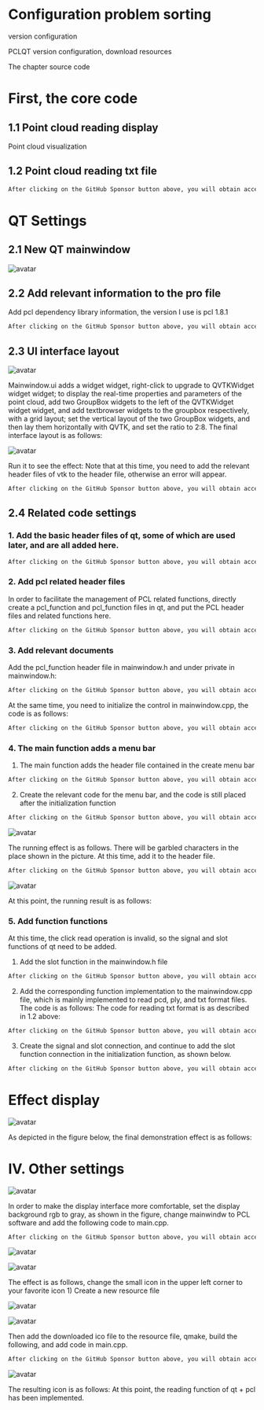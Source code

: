 #  Configuration problem sorting 

version configuration 

PCLQT version configuration, download resources 

The chapter source code 

#  First, the core code 

##  1.1 Point cloud reading display 

Point cloud visualization 

##  1.2 Point cloud reading txt file 

 ```python  
After clicking on the GitHub Sponsor button above, you will obtain access permissions to my private code repository ( https://github.com/slowlon/my_code_bar ) to view this blog code. By searching the code number of this blog, you can find the code you need, code number is: 202402030957375653
 ```  
#  QT Settings 

##  2.1 New QT mainwindow 

![avatar]( 7248fbb7136c42c796542cd192c91cdb.png) 

##  2.2 Add relevant information to the pro file 

Add pcl dependency library information, the version I use is pcl 1.8.1 

 ```python  
After clicking on the GitHub Sponsor button above, you will obtain access permissions to my private code repository ( https://github.com/slowlon/my_code_bar ) to view this blog code. By searching the code number of this blog, you can find the code you need, code number is: 202402030957375653
 ```  
##  2.3 UI interface layout 

![avatar]( c84efe0b6413462ca2bd8baa42ee4dab.png) 

 Mainwindow.ui adds a widget widget, right-click to upgrade to QVTKWidget widget widget; to display the real-time properties and parameters of the point cloud, add two GroupBox widgets to the left of the QVTKWidget widget widget, and add textbrowser widgets to the groupbox respectively, with a grid layout; set the vertical layout of the two GroupBox widgets, and then lay them horizontally with QVTK, and set the ratio to 2:8. The final interface layout is as follows:  

![avatar]( 90ede8d954cc4e9a925cecf7ea62ff0f.png) 

 Run it to see the effect: Note that at this time, you need to add the relevant header files of vtk to the header file, otherwise an error will appear. 

 ```python  
After clicking on the GitHub Sponsor button above, you will obtain access permissions to my private code repository ( https://github.com/slowlon/my_code_bar ) to view this blog code. By searching the code number of this blog, you can find the code you need, code number is: 202402030957375653
 ```  
##  2.4 Related code settings 

###  1. Add the basic header files of qt, some of which are used later, and are all added here. 

 ```python  
After clicking on the GitHub Sponsor button above, you will obtain access permissions to my private code repository ( https://github.com/slowlon/my_code_bar ) to view this blog code. By searching the code number of this blog, you can find the code you need, code number is: 202402030957375653
 ```  
###  2. Add pcl related header files 

In order to facilitate the management of PCL related functions, directly create a pcl_function and pcl_function files in qt, and put the PCL header files and related functions here. 

 ```python  
After clicking on the GitHub Sponsor button above, you will obtain access permissions to my private code repository ( https://github.com/slowlon/my_code_bar ) to view this blog code. By searching the code number of this blog, you can find the code you need, code number is: 202402030957375653
 ```  
###  3. Add relevant documents 

Add the pcl_function header file in mainwindow.h and under private in mainwindow.h: 

 ```python  
After clicking on the GitHub Sponsor button above, you will obtain access permissions to my private code repository ( https://github.com/slowlon/my_code_bar ) to view this blog code. By searching the code number of this blog, you can find the code you need, code number is: 202402030957375653
 ```  
At the same time, you need to initialize the control in mainwindow.cpp, the code is as follows: 

 ```python  
After clicking on the GitHub Sponsor button above, you will obtain access permissions to my private code repository ( https://github.com/slowlon/my_code_bar ) to view this blog code. By searching the code number of this blog, you can find the code you need, code number is: 202402030957375653
 ```  
###  4. The main function adds a menu bar 

1) The main function adds the header file contained in the create menu bar 

 ```python  
After clicking on the GitHub Sponsor button above, you will obtain access permissions to my private code repository ( https://github.com/slowlon/my_code_bar ) to view this blog code. By searching the code number of this blog, you can find the code you need, code number is: 202402030957375653
 ```  
2) Create the relevant code for the menu bar, and the code is still placed after the initialization function 

 ```python  
After clicking on the GitHub Sponsor button above, you will obtain access permissions to my private code repository ( https://github.com/slowlon/my_code_bar ) to view this blog code. By searching the code number of this blog, you can find the code you need, code number is: 202402030957375653
 ```  
![avatar]( 521c940a19b444a3b573cca6bb2b8527.png) 

 The running effect is as follows. There will be garbled characters in the place shown in the picture. At this time, add it to the header file. 

 ```python  
After clicking on the GitHub Sponsor button above, you will obtain access permissions to my private code repository ( https://github.com/slowlon/my_code_bar ) to view this blog code. By searching the code number of this blog, you can find the code you need, code number is: 202402030957375653
 ```  
![avatar]( 9572ba00639a49918c1af0615686e182.png) 

 At this point, the running result is as follows:  

###  5. Add function functions 

At this time, the click read operation is invalid, so the signal and slot functions of qt need to be added. 

1) Add the slot function in the mainwindow.h file 

 ```python  
After clicking on the GitHub Sponsor button above, you will obtain access permissions to my private code repository ( https://github.com/slowlon/my_code_bar ) to view this blog code. By searching the code number of this blog, you can find the code you need, code number is: 202402030957375653
 ```  
2) Add the corresponding function implementation to the mainwindow.cpp file, which is mainly implemented to read pcd, ply, and txt format files. The code is as follows: The code for reading txt format is as described in 1.2 above: 

 ```python  
After clicking on the GitHub Sponsor button above, you will obtain access permissions to my private code repository ( https://github.com/slowlon/my_code_bar ) to view this blog code. By searching the code number of this blog, you can find the code you need, code number is: 202402030957375653
 ```  
3) Create the signal and slot connection, and continue to add the slot function connection in the initialization function, as shown below. 

 ```python  
After clicking on the GitHub Sponsor button above, you will obtain access permissions to my private code repository ( https://github.com/slowlon/my_code_bar ) to view this blog code. By searching the code number of this blog, you can find the code you need, code number is: 202402030957375653
 ```  
#  Effect display 

![avatar]( 13ea2b7b7ae248d5b73c0378ac41ea58.gif) 

 As depicted in the figure below, the final demonstration effect is as follows:  

#  IV. Other settings 

![avatar]( e7687255a147438884288bff89da3851.png) 

 In order to make the display interface more comfortable, set the display background rgb to gray, as shown in the figure, change mainwindw to PCL software and add the following code to main.cpp. 

 ```python  
After clicking on the GitHub Sponsor button above, you will obtain access permissions to my private code repository ( https://github.com/slowlon/my_code_bar ) to view this blog code. By searching the code number of this blog, you can find the code you need, code number is: 202402030957375653
 ```  
![avatar]( 72f198c160b94d9996889de8f7f5ca98.png) 

 ![avatar]( a5533c45e42f4bc7a23deda20e561f93.png) 

 The effect is as follows, change the small icon in the upper left corner to your favorite icon 1) Create a new resource file  

![avatar]( ed3e5687c3124b588d39d6f80919221a.png) 

![avatar]( 90692a7ace2a4939b27536653963034f.png) 

  Then add the downloaded ico file to the resource file, qmake, build the following, and add code in main.cpp. 

 ```python  
After clicking on the GitHub Sponsor button above, you will obtain access permissions to my private code repository ( https://github.com/slowlon/my_code_bar ) to view this blog code. By searching the code number of this blog, you can find the code you need, code number is: 202402030957375653
 ```  
![avatar]( 05cc9c9d9eb64b559cb331a6e33c986a.png) 

 The resulting icon is as follows: At this point, the reading function of qt + pcl has been implemented. 

